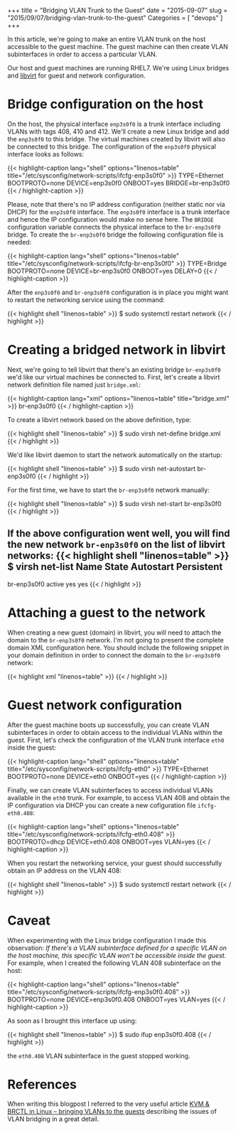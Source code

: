 +++
title = "Bridging VLAN Trunk to the Guest"
date = "2015-09-07"
slug = "2015/09/07/bridging-vlan-trunk-to-the-guest"
Categories = [ "devops" ]
+++

In this article, we're going to make an entire VLAN trunk on the host accessible to the guest machine. The guest machine can then create VLAN subinterfaces in order to access a particular VLAN.

<!--more-->

Our host and guest machines are running RHEL7. We're using Linux bridges and [libvirt](http://libvirt.org/ "libvirt") for guest and network configuration.

# Bridge configuration on the host

On the host, the physical interface `enp3s0f0` is a trunk interface including VLANs with tags 408, 410 and 412. We'll create a new Linux bridge and add the `enp3s0f0` to this bridge. The virtual machines created by libvirt will also be connected to this bridge. The configuration of the `enp3s0f0` physical interface looks as follows:

{{< highlight-caption lang="shell" options="linenos=table" title="/etc/sysconfig/network-scripts/ifcfg-enp3s0f0" >}}
TYPE=Ethernet
BOOTPROTO=none
DEVICE=enp3s0f0
ONBOOT=yes
BRIDGE=br-enp3s0f0
{{< / highlight-caption >}}

Please, note that there's no IP address configuration (neither static nor via DHCP) for the `enp3s0f0` interface. The `enp3s0f0` interface is a trunk interface and hence the IP configuration would make no sense here. The `BRIDGE` configuration variable connects the physical interface to the `br-enp3s0f0` bridge. To create the `br-enp3s0f0` bridge the following configuration file is needed:

{{< highlight-caption lang="shell" options="linenos=table" title="/etc/sysconfig/network-scripts/ifcfg-br-enp3s0f0" >}}
TYPE=Bridge
BOOTPROTO=none
DEVICE=br-enp3s0f0
ONBOOT=yes
DELAY=0
{{< / highlight-caption >}}

After the `enp3s0f0` and `br-enp3s0f0` configuration is in place you might want to restart the networking service using the command:

{{< highlight shell "linenos=table" >}}
$ sudo systemctl restart network
{{< / highlight >}}

# Creating a bridged network in libvirt

Next, we're going to tell libvirt that there's an existing bridge `br-enp3s0f0` we'd like our virtual machines be connected to. First, let's create a libvirt network definition file named just `bridge.xml`:

{{< highlight-caption lang="xml" options="linenos=table" title="bridge.xml" >}}
<network>
  <name>br-enp3s0f0</name>
  <forward mode='bridge'/>
  <bridge name='br-enp3s0f0' />
</network>
{{< / highlight-caption >}}

To create a libvirt network based on the above definition, type:

{{< highlight shell "linenos=table" >}}
$ sudo virsh net-define bridge.xml
{{< / highlight >}}

We'd like libvirt daemon to start the network automatically on the startup:

{{< highlight shell "linenos=table" >}}
$ sudo virsh net-autostart br-enp3s0f0
{{< / highlight >}}

For the first time, we have to start the `br-enp3s0f0` network manually:

{{< highlight shell "linenos=table" >}}
$ sudo virsh net-start br-enp3s0f0
{{< / highlight >}}

If the above configuration went well, you will find the new network `br-enp3s0f0` on the list of libvirt networks:
{{< highlight shell "linenos=table" >}}
$ virsh net-list
 Name                 State      Autostart     Persistent
----------------------------------------------------------
 br-enp3s0f0          active     yes           yes
{{< / highlight >}}

# Attaching a guest to the network

When creating a new guest (domain) in libvirt, you will need to attach the domain to the `br-enp3s0f0` network. I'm not going to present the complete domain XML configuration here. You should include the following snippet in your domain definition in order to connect the domain to the `br-enp3s0f0` network:

{{< highlight xml "linenos=table" >}}
<interface type='network'>
  <source network='br-enp3s0f0'/>
  <forward mode='route'/>
  <model type='virtio'/>
</interface>
{{< / highlight >}}

# Guest network configuration

After the guest machine boots up successfully, you can create VLAN subinterfaces in order to obtain access to the individual VLANs within the guest. First, let's check the configuration of the VLAN trunk interface `eth0` inside the guest:

{{< highlight-caption lang="shell" options="linenos=table" title="/etc/sysconfig/network-scripts/ifcfg-eth0" >}}
TYPE=Ethernet
BOOTPROTO=none
DEVICE=eth0
ONBOOT=yes
{{< / highlight-caption >}}

Finally, we can create VLAN subinterfaces to access individual VLANs available in the `eth0` trunk. For example, to access VLAN 408 and obtain the IP configuration via DHCP you can create a new cofiguration file `ifcfg-eth0.408`:

{{< highlight-caption lang="shell" options="linenos=table" title="/etc/sysconfig/network-scripts/ifcfg-eth0.408" >}}
BOOTPROTO=dhcp
DEVICE=eth0.408
ONBOOT=yes
VLAN=yes
{{< / highlight-caption >}}

When you restart the networking service, your guest should successfully obtain an IP address on the VLAN 408:

{{< highlight shell "linenos=table" >}}
$ sudo systemctl restart network
{{< / highlight >}}

# Caveat

When experimenting with the Linux bridge configuration I made this observation: *If there's a VLAN subinterface defined for a specific VLAN on the host machine, this specific VLAN won't be accessible inside the guest.* For example, when I created the following VLAN 408 subinterface on the host:

{{< highlight-caption lang="shell" options="linenos=table" title="/etc/sysconfig/network-scripts/ifcfg-enp3s0f0.408" >}}
BOOTPROTO=none
DEVICE=enp3s0f0.408
ONBOOT=yes
VLAN=yes
{{< / highlight-caption >}}

As soon as I brought this interface up using:

{{< highlight shell "linenos=table" >}}
$ sudo ifup enp3s0f0.408
{{< / highlight >}}

the `eth0.408` VLAN subinterface in the guest stopped working.

# References

When writing this blogpost I referred to the very useful article [KVM & BRCTL in Linux – bringing VLANs to the guests](http://blog.davidvassallo.me/2012/05/05/kvm-brctl-in-linux-bringing-vlans-to-the-guests/) describing the issues of VLAN bridging in a great detail.
